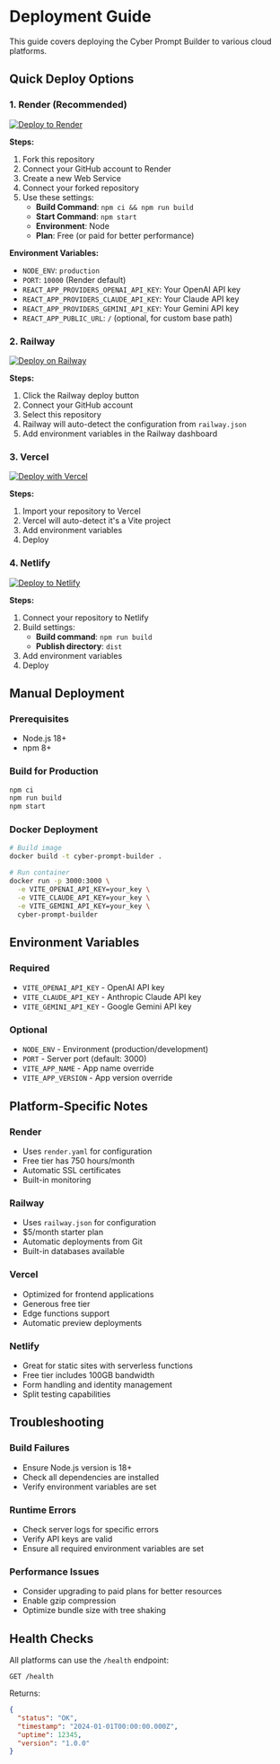# Deployment Guide

This guide covers deploying the Cyber Prompt Builder to various cloud platforms.

## Quick Deploy Options

### 1. Render (Recommended)

[![Deploy to Render](https://render.com/images/deploy-to-render-button.svg)](https://render.com/deploy)

**Steps:**
1. Fork this repository
2. Connect your GitHub account to Render
3. Create a new Web Service
4. Connect your forked repository
5. Use these settings:
   - **Build Command**: `npm ci && npm run build`
   - **Start Command**: `npm start`
   - **Environment**: Node
   - **Plan**: Free (or paid for better performance)

**Environment Variables:**
- `NODE_ENV`: `production`
- `PORT`: `10000` (Render default)
- `REACT_APP_PROVIDERS_OPENAI_API_KEY`: Your OpenAI API key
- `REACT_APP_PROVIDERS_CLAUDE_API_KEY`: Your Claude API key  
- `REACT_APP_PROVIDERS_GEMINI_API_KEY`: Your Gemini API key
- `REACT_APP_PUBLIC_URL`: `/` (optional, for custom base path)

### 2. Railway

[![Deploy on Railway](https://railway.app/button.svg)](https://railway.app/deploy)

**Steps:**
1. Click the Railway deploy button
2. Connect your GitHub account
3. Select this repository
4. Railway will auto-detect the configuration from `railway.json`
5. Add environment variables in the Railway dashboard

### 3. Vercel

[![Deploy with Vercel](https://vercel.com/button)](https://vercel.com/new)

**Steps:**
1. Import your repository to Vercel
2. Vercel will auto-detect it's a Vite project
3. Add environment variables
4. Deploy

### 4. Netlify

[![Deploy to Netlify](https://www.netlify.com/img/deploy/button.svg)](https://app.netlify.com/start)

**Steps:**
1. Connect your repository to Netlify
2. Build settings:
   - **Build command**: `npm run build`
   - **Publish directory**: `dist`
3. Add environment variables
4. Deploy

## Manual Deployment

### Prerequisites
- Node.js 18+ 
- npm 8+

### Build for Production
```bash
npm ci
npm run build
npm start
```

### Docker Deployment
```bash
# Build image
docker build -t cyber-prompt-builder .

# Run container
docker run -p 3000:3000 \
  -e VITE_OPENAI_API_KEY=your_key \
  -e VITE_CLAUDE_API_KEY=your_key \
  -e VITE_GEMINI_API_KEY=your_key \
  cyber-prompt-builder
```

## Environment Variables

### Required
- `VITE_OPENAI_API_KEY` - OpenAI API key
- `VITE_CLAUDE_API_KEY` - Anthropic Claude API key
- `VITE_GEMINI_API_KEY` - Google Gemini API key

### Optional
- `NODE_ENV` - Environment (production/development)
- `PORT` - Server port (default: 3000)
- `VITE_APP_NAME` - App name override
- `VITE_APP_VERSION` - App version override

## Platform-Specific Notes

### Render
- Uses `render.yaml` for configuration
- Free tier has 750 hours/month
- Automatic SSL certificates
- Built-in monitoring

### Railway
- Uses `railway.json` for configuration  
- $5/month starter plan
- Automatic deployments from Git
- Built-in databases available

### Vercel
- Optimized for frontend applications
- Generous free tier
- Edge functions support
- Automatic preview deployments

### Netlify
- Great for static sites with serverless functions
- Free tier includes 100GB bandwidth
- Form handling and identity management
- Split testing capabilities

## Troubleshooting

### Build Failures
- Ensure Node.js version is 18+
- Check all dependencies are installed
- Verify environment variables are set

### Runtime Errors
- Check server logs for specific errors
- Verify API keys are valid
- Ensure all required environment variables are set

### Performance Issues
- Consider upgrading to paid plans for better resources
- Enable gzip compression
- Optimize bundle size with tree shaking

## Health Checks

All platforms can use the `/health` endpoint:
```
GET /health
```

Returns:
```json
{
  "status": "OK",
  "timestamp": "2024-01-01T00:00:00.000Z",
  "uptime": 12345,
  "version": "1.0.0"
}
```